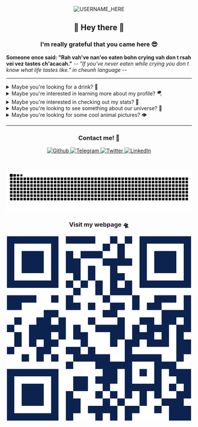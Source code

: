 <p align="center">

  <img src="https://socialify.git.ci/nclsbayona/nclsbayona/image?description=1&descriptionEditable=Come%20check%20my%20profile!&font=Bitter&pattern=Signal&theme=Dark" alt="USERNAME_HERE" width="640" height="320" />

</p>

<h2 align="center">👋 Hey there 👋</h2>

<h3 align="center">I'm really grateful that you came here 😎</h3>

<!--p  align="center">
<img src="logo.png" alt="Logo" width="480">
</p-->


<p align="center">

  <strong align="center">Someone once said: &quot;Rah vah've nan'eo eaten bohn crying vah don t rsah vei vez tastes ch'acacah.&quot;</strong>
  <i>-- &quot;If you've never eaten while crying you don t know what life tastes like.&quot; in cheunh language --</i>

</p>


----

<details name="info">
<summary>Maybe you're looking for a drink? 🍹</summary>
<br />
<h4 align="center">Negroni</h4>
<p align="center">

<img src="https://www.thecocktaildb.com/images/media/drink/qgdu971561574065.jpg" alt="Drink image" />

</p>

<h5 align="center">Alcoholic - Ordinary Drink</h5>

<h5 align="center">Necessary ingredients</h5>
<table align="center">
<tr>
<td>
<table frame="box" rules="cols">
    <thead>
        <tr>
            <th style="padding-left: 1em; padding-right: 1em; text-align: center">Ingredient</th>
            <th style="padding-left: 1em; padding-right: 1em; text-align: center">Measure</th>
        </tr>
    </thead>
    <tbody>
        <tr>
            <td style="padding-left: 1em; padding-right: 1em; text-align: center; vertical-align: top">Gin</td>
            <td style="padding-left: 1em; padding-right: 1em; text-align: center; vertical-align: top">1 oz </td>
        </tr>
        <tr>
            <td style="padding-left: 1em; padding-right: 1em; text-align: center; vertical-align: top">Campari</td>
            <td style="padding-left: 1em; padding-right: 1em; text-align: center; vertical-align: top">1 oz </td>
        </tr>
        <tr>
            <td style="padding-left: 1em; padding-right: 1em; text-align: center; vertical-align: top">Sweet Vermouth</td>
            <td style="padding-left: 1em; padding-right: 1em; text-align: center; vertical-align: top">1 oz </td>
        </tr>
    </tbody>
</table>
</td>
</tr>
</table>



<p align="center">
Stir into glass over ice, garnish and serve.
</p>

----

</details>


<details name="info">
<summary>Maybe you're interested in learning more about my profile? 🪂</summary>
<br />
<h5 align="center">👀 Visitor count</h5>
<p align="center">

<img src="https://profile-counter.glitch.me/nclsbayona/count.svg"/>

</p>
<p align="center">

<img src="https://img.shields.io/github/followers/nclsbayona?color=003153&logo=github&style=for-the-badge"/>
<img src="https://img.shields.io/github/last-commit/nclsbayona/nclsbayona?color=003153&logo=github&style=for-the-badge&label=Latest%20Profile%20Commit">

</p>
<p align="center">

<img src="https://github-profile-trophy.vercel.app/?username=nclsbayona&theme=dracula&no-frame=false&margin-w=5&margin-h=5&no-bg=true&column=4">

</p>

----

</details>


<details name="info">
<summary>Maybe you're interested in checking out my stats? 🐣</summary>
<br />
<h4 align="center">General GitHub Stats 🌀</h4>

<p align="center">

<!--h5>😃 General Overview</h5-->
<img src="https://github-readme-stats.vercel.app/api?username=nclsbayona&show_icons=true&count_private=true&include_all_commits=true&locale=en&theme=tokyonight" width="260">

<!--h5>Life-Time Stats Overview 😃</h5-->
<img src="https://github-readme-streak-stats.herokuapp.com/?user=nclsbayona&theme=algolia" width="260">

</p>

<br />

<h4 align="center">🤖 Programming Languages Stats</h4>

<p align="center">

<!--h5>Most Used Languages Stats 💾</h5-->
<img src="https://github-readme-stats.vercel.app/api/top-langs/?username=nclsbayona&show_icons=true&locale=en&langs_count=5&theme=tokyonight">

</p>

<br />

<h4 align="center">⌚General Weekly-Stats</h4>
<table align="center">
<tr>
<td>
<table frame="box" rules="cols">
    <thead>
        <tr>
            <th style="padding-left: 1em; padding-right: 1em; text-align: center">Language name</th>
            <th style="padding-left: 1em; padding-right: 1em; text-align: center">Time spent</th>
        </tr>
    </thead>
    <tbody>
    </tbody>
</table>
</td>
<td>
<table frame="box" rules="cols">
    <thead>
        <tr>
            <th style="padding-left: 1em; padding-right: 1em; text-align: center">OS name</th>
            <th style="padding-left: 1em; padding-right: 1em; text-align: center">Time spent</th>
        </tr>
    </thead>
    <tbody>
    </tbody>
</table>
</td>
</tr>
</table>

----
</details>


<details name="info">
<summary>Maybe you're looking to see something about our universe? 🔭</summary>

<br />
<h4 align="center">Solar Analemma 2024 - ©️ Betul Turksoy @ 2025-01-02</h4>
<p align="center">

<img src="https://apod.nasa.gov/apod/image/2501/solaranalemma2024-4-5BetulT1024.jpeg" alt="Solar Analemma 2024 image" />

</p>

<h5 align="center">Recorded during 2024, this year-spanning series of images reveals a pattern in the seasonal drift of the Sun's daily motion through planet Earth's sky. Known to some as an analemma, the figure-eight curve was captured in exposures taken only at 1pm local time on clear days from Kayseri, Turkiye. Of course the Sun's position on the 2024 solstice dates was at the top and bottom of the curve. They correspond to the astronomical beginning of summer and winter in the north. The points along the curve half-way between the solstices, but not the figure-eight curve crossing point, mark the 2024 equinoxes and the start of spring and fall. Regional peaks and dormant volcano Mount Erciyes lie along the southern horizon in the 2024 timelapse skyscape.</h5>

----

</details>

<details name="info">
<summary>Maybe you're looking for some cool animal pictures? 👁️</summary>

<br />
<table align="center">
<tr>
<td>
<img src="https://cdn.animality.xyz/dog/19.png" width="180"/>
</td>
<td>
<img src="https://cdn.animality.xyz/duck/0.png" width="180"/>
</td>
<td>
<img src="https://cdn.animality.xyz/fox/16.png" width="180"/>
</td>
</tr>
<tr>
<td>
<img src="https://cdn.animality.xyz/cat/27.png" width="180"/>
</td>
<td>
<img src="https://cdn.animality.xyz/bird/18.png" width="180"/>
</td>
<td>
<img src="https://cdn.animality.xyz/panda/2.png" width="180"/>
</td>
</tr>
<tr>
<td>
<img src="https://cdn.animality.xyz/redpanda/1.png" width="180"/>
</td>
<td>
<img src="https://cdn.animality.xyz/koala/14.png" width="180"/>
</td>
<td>
<img src="https://cdn.animality.xyz/whale/5.png" width="180"/>
</td>
</tr>
<tr>
<td>
<img src="https://cdn.animality.xyz/dolphin/6.png" width="180"/>
</td>
<td>
<img src="https://cdn.animality.xyz/kangaroo/22.png" width="180"/>
</td>
<td>
<img src="https://cdn.animality.xyz/rabbit/3.png" width="180"/>
</td>
</tr>
<tr>
<td>
<img src="https://cdn.animality.xyz/lion/11.png" width="180"/>
</td>
<td>
<img src="https://cdn.animality.xyz/bear/15.png" width="180"/>
</td>
<td>
<img src="https://cdn.animality.xyz/frog/0.png" width="180"/>
</td>
</tr>
<tr>
<td>
<img src="https://cdn.animality.xyz/penguin/11.png" width="180"/>
</td>
<td>
<img src="https://cdn.animality.xyz/axolotl/6.png" width="180"/>
</td>
<td>
<img src="https://cdn.animality.xyz/capybara/7.png" width="180"/>
</td>
</tr>
<tr>
<td>
<img src="https://cdn.animality.xyz/hedgehog/17.png" width="180"/>
</td>
<td>
<img src="https://cdn.animality.xyz/turtle/15.png" width="180"/>
</td>
<td>
<img src="https://cdn.animality.xyz/narwhal/0.png" width="180"/>
</td>
</tr>
<tr>
<td>
<img src="https://cdn.animality.xyz/squirrel/1.png" width="180"/>
</td>
<td>
<img src="https://cdn.animality.xyz/fish/15.png" width="180"/>
</td>
<td>
<img src="https://cdn.animality.xyz/horse/4.png" width="180"/>
</td>
</tr>
</table>

----

</details>


----

<h3 align="center">Contact me! 📇</h3>

<p align="center">
<a href="https://github.com/nclsbayona" target="_blank">
 <img alt="Github" src="https://img.shields.io/badge/GitHub-%2312180E.svg?&style=for-the-badge&logo=Github&logoColor=white">
</a>

<a href="https://t.me/nclsbayona" target="_blank">
 <img alt="Telegram" src="https://img.shields.io/badge/-TELEGRAM-blue?&style=for-the-badge&logo=telegram&logoColor=white">
</a>

<a href="https://twitter.com/nclsbayona" target="_blank">
 <img alt="Twitter" src="https://img.shields.io/badge/twitter-%231DA1F2.svg?&style=for-the-badge&logo=twitter&logoColor=white">
</a>

<a href="https://www.linkedin.com/in/nclsbayona" target="_blank">
 <img alt="LinkedIn" src="https://img.shields.io/badge/-LINKEDIN-lightblue?&style=for-the-badge&logo=linkedin&logoColor=white">
</a>

<!-- <a href="https://instagram.com/" target="_blank">
 <img alt="Instagram" src="https://img.shields.io/badge/-INSTAGRAM-critical?&style=for-the-badge&logo=instagram&logoColor=white">
</a>

<a href="https://www.discord.com/channels/" target="_blank">
 <img alt="Discord" src="https://img.shields.io/badge/-DISCORD-darkblue?&style=for-the-badge&logo=discord&logoColor=white">
</a> !-->


</p>

<br />


<p align="center">

<img src="https://raw.githubusercontent.com/nclsbayona/nclsbayona/output/github-contribution-grid-snake-sissa.svg">

</p>


<h3 align="center">Visit my webpage 🛸</h3>
<p align="center"><a href="https://nclsbayona.github.io" target="_blank">
 <img src="QR.png">
</a></p>

</p>

